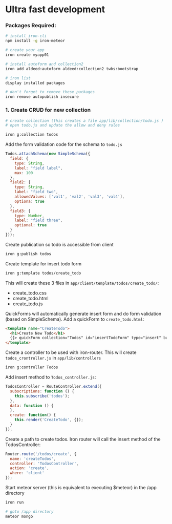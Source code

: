 # Ultra fast development

### Packages Required:
```sh
# install iron-cli
npm install -g iron-meteor

# create your app
iron create myapp01

# install autoform and collection2
iron add aldeed:autoform aldeed:collection2 twbs:bootstrap

# iron list
display installed packages

# don't forget to remove these packages
iron remove autopublish insecure
```

### 1. Create CRUD for new collection
``` sh
# create collection (this creates a file app/lib/collection/todo.js )
# open todo.js and update the allow and deny rules

iron g:collection todos
```

Add the form validation code for the schema to `todo.js` 
```js
Todos.attachSchema(new SimpleSchema({
  field: {
    type: String,
    label: "field label",
    max: 100
  },
  field2: {
    type: String,
    label: "field two",
    allowedValues: ['val1', 'val2', 'val3', 'val4'],
    optiona: true
  },
  field3: {
    type: Number,
    label: "field three",
    optional: true
  }
}));
```

Create publication so todo is accessible from client
```sh
iron g:publish todos
```

Create template for insert todo form
```sh
iron g:template todos/create_todo
```
This will create these 3 files in `app/client/template/todos/create_todo/`:
- create_todo.css
- create_todo.html
- create_todo.js

QuickForms will automatically generate insert form and do form validation (based on SimpleSchema).  Add a quickForm to `create_todo.html`:
```html
<template name="CreateTodo">
  <h1>Create New Todo</h1>
  {{> quickForm collection="Todos" id="insertTodoForm" type="insert" buttonContent="Create"}}
</template>
```

Create a controller to be used with iron-router.  This will create `todos_crontroller.js` in `app/lib/controllers`
```sh
iron g:controller Todos
```

Add insert method to `Todos_controller.js`:
```js
TodosController = RouteController.extend({
  subscriptions: function () {
    this.subscribe('todos');
  },
  data: function () {
  },
  create: function() {
    this.render('CreateTodo', {});
  }
});
```

Create a path to create todos.  Iron router will call the insert method of the TodosController:
```js
Router.route('/todos/create', {
  name: 'createTodos',
  controller: 'TodosController',
  action: 'create',
  where: 'client'
});
```

Start meteor server (this is equivalent to executing $meteor) in the /app directory
```sh
iron run

# goto /app directory
meteor mongo
```


